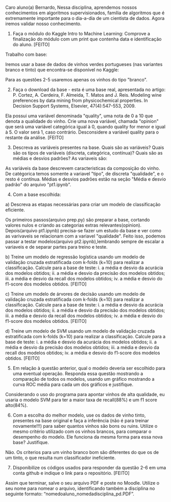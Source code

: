 Caro aluno(a) Bernardo,
Nessa disciplina, aprendemos nossos conhecimentos em algoritmos supervisionados, família de algoritmos que é extremamente importante para o dia-a-dia de um cientista de dados. Agora iremos validar nosso conhecimento. 



1) Faça o módulo do Kaggle Intro to Machine Learning:
Comprove a finalização do módulo com um print que contenha data e identificação do aluno. 
[FEITO]


Trabalho com base:

Iremos usar a base de dados de vinhos verdes portugueses (nas variantes branco e tinto) que encontra-se disponível no Kaggle:

Para as questões 2-5 usaremos apenas os vinhos do tipo "branco".



2) Faça o download da base - esta é uma base real, apresentada no artigo:
P. Cortez, A. Cerdeira, F. Almeida, T. Matos and J. Reis. Modeling wine preferences by data mining from physicochemical properties. In Decision Support Systems, Elsevier, 47(4):547-553, 2009.

Ela possui uma variável denominada "quality", uma nota de 0 a 10 que denota a qualidade do vinho. Crie uma nova variável, chamada "opinion" que será uma variável categórica igual à 0, quando quality for menor e igual à 5. O valor será 1, caso contrário. Desconsidere a variável quality para o restante da análise.
[FEITO]




3) Descreva as variáveis presentes na base. Quais são as variáveis? Quais são os tipos de variáveis (discreta, categórica, contínua)? Quais são as médias e desvios padrões?
As variaveis são:

As variáveis da base descrevem caracteristicas da composição do vinho. De catégorica temos somente a variavel "tipo", de discreta "qualidade", e o resto é contínua. Médias e desvios padrões estão na seção "Média e desvio padrão"
do arquivo "pt1.ipynb".




4) Com a base escolhida:


a) Descreva as etapas necessárias para criar um modelo de classificação eficiente.

Os primeiros passos(arquivo prep.py) são preparar a base, cortando valores nulos e criando as categorias extras relevantes(opinion). Depois(arquivo pt1.ipynb) precisa-se fazer um estudo da base e ver como as varivaveis se relacionam com a variavel
"qualidade". Feito isso, podemos passar a testar modelos(arquivo pt2.ipynb),lembrando sempre de escalar a variaveis e de separar partes para treino e teste. 




b) Treine um modelo de regressão logística usando um modelo de validação cruzada estratificada com k-folds (k=10) para realizar a classificação. Calcule para a base de teste:
i. a média e desvio da acurácia dos modelos obtidos;
ii. a média e desvio da precisão dos modelos obtidos;
iii. a média e desvio da recall dos modelos obtidos;
iv. a média e desvio do f1-score dos modelos obtidos.
[FEITO]




c) Treine um modelo de árvores de decisão usando um modelo de validação cruzada estratificada com k-folds (k=10) para realizar a classificação. Calcule para a base de teste:
i. a média e desvio da acurácia dos modelos obtidos;
ii. a média e desvio da precisão dos modelos obtidos;
iii. a média e desvio da recall dos modelos obtidos;
iv. a média e desvio do f1-score dos modelos obtidos.
[FEITO]



d) Treine um modelo de SVM usando um modelo de validação cruzada estratificada com k-folds (k=10) para realizar a classificação. Calcule para a base de teste:
i. a média e desvio da acurácia dos modelos obtidos;
ii. a média e desvio da precisão dos modelos obtidos;
iii. a média e desvio da recall dos modelos obtidos;
iv. a média e desvio do f1-score dos modelos obtidos.
[FEITO]


5) Em relação à questão anterior, qual o modelo deveria ser escolhido para uma eventual operação. Responda essa questão mostrando a comparação de todos os modelos,
usando um gráfico mostrando a curva ROC média para cada um dos gráficos e justifique.

Considerando o uso do programa para apontar vinhos de alta qualidade, eu usaria o modelo SVM para ter a maior taxa de recall(88%) e um f1 score alto(84%).


6) Com a escolha do melhor modelo, use os dados de vinho tinto, presentes na base original e faça a inferência (não é para treinar novamente!!!)
para saber quantos vinhos são bons ou ruins. Utilize o mesmo critério utilizado com os vinhos brancos, para comparar o desempenho do modelo. Ele funciona da mesma forma para essa nova base? Justifique.


Não. Os criterios para um vinho branco bom são diferentes do que os de um tinto, o que resulta num classificador ineficiente.






7) Disponibilize os códigos usados para responder da questão 2-6 em uma conta github e indique o link para o repositório.
[FEITO]


Assim que terminar, salve o seu arquivo PDF e poste no Moodle. Utilize o seu nome para nomear o arquivo, identificando também a disciplina no seguinte formato: “nomedoaluno_nomedadisciplina_pd.PDF”.
